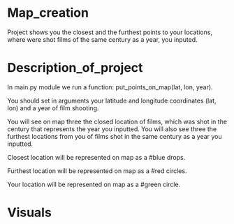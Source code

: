 # Map_creation
Project shows you the closest and the furthest points to your 
locations, where were shot films of the same century as a year,
you inputed.

# Description_of_project
In main.py module we run a function: put_points_on_map(lat, lon, year). 

You should set in arguments your latitude and longitude coordinates (lat, lon) and a year of film shooting.
 
You will see on map three the closed location of films, which was shot in the century that represents the 
year you inputted. You will also see three the furthest locations from you of films shot in the same century 
as a year you inputted.

Closest location will be represented on map as a #blue drops.

Furthest location will be represented on map as a #red circles.

Your location will be represented on map as a #green circle.

# Visuals
